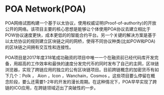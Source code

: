 # 

# POA Network(POA)

POA网络试图构建一个基于以太协议，使用权威证明(Proof-of-authority)的开放公开的网络。该项目主要的核心思想是能够让个体使用POA协议去建立相比于POW协议速度更快，成本更低的的智能合约平台。另一个关键的解决方案是基于以太坊协议的规则建立区块链之间的网桥，使得不同协议种类(比如POW和POA)的区块链之间拥有交互性和连接性。

POA项目是2017年度318笔成功融资的项目中唯一一个在融资前已经代码库开发完备，用超高的工作效率和最快的速度分发完代币的同时发布了自己的主网，区块链浏览器，实现了跨链应用的独立的公有区块链项目。目前跨链概念的加密货币有如下几个：Polk ， Aion ，Icon ，Wanchain，Cosmos 。这些项目要么停留在概念阶段，要么还需要1-2年的开发的漫长周期。在这种情况下，POA早早实现了跨链的ICO应用，在跨链领域迈出了突破性的一步。

